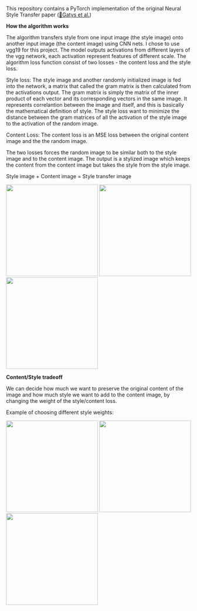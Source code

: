 This repository contains a PyTorch implementation of the original Neural Style Transfer paper  ([🔗Gatys et al.](https://www.cv-foundation.org/openaccess/content_cvpr_2016/papers/Gatys_Image_Style_Transfer_CVPR_2016_paper.pdf))

**How the algorithm works**

The algorithm transfers style from one input image (the style image) onto another input image (the content image) using CNN nets. I chose to use vgg19 for this project. The model outputs activations from different layers of the vgg network, each activation represent features of different scale.
The algorithm loss function consist of two losses - the content loss and the style loss.

Style loss: The style image and another randomly initialized image is fed into the network,  a matrix that called the gram matrix is then calculated from the activations output.
The gram matrix is simply the matrix of the inner product of each vector and its corresponding vectors in the same image. It represents correlantion between the image and itself, and this is basically the mathematical definition of style. 
The style loss want to minimize the distance between the gram matrices of all the activation of the style image to the activation of the random image.

Content Loss: The content loss is an MSE loss between the original content image and the the random image. 

The two losses forces the random image to be similar both to the style image and to the content image. The output is a stylized image which keeps the content from the content image but takes the style from the style image. 

Style image      +       Content image     =       Style transfer image


<img src="https://user-images.githubusercontent.com/71300410/121797285-ff109600-cc27-11eb-91a9-fee190e8b734.png" width="250" height="250" />  <img src="https://user-images.githubusercontent.com/71300410/121797002-f74ff200-cc25-11eb-9e9b-b9975cace2b0.png" width="250" height="250" />
   <img src="https://user-images.githubusercontent.com/71300410/121797095-b99f9900-cc26-11eb-9e8c-2932733fdb35.png" width="250" height="250" />
   
   
   
**Content/Style tradeoff**

We can decide how much we want to preserve the original content of the image and how much style we want to add to the content image, by changing the weight of the style/content loss.

Example of choosing different style weights:

 <img src="https://user-images.githubusercontent.com/71300410/121798862-61ba5f80-cc31-11eb-9156-ceadd8bcc18f.png" width="250" height="250" /> <img src="https://user-images.githubusercontent.com/71300410/121797095-b99f9900-cc26-11eb-9e8c-2932733fdb35.png" width="250" height="250" /> <img src="https://user-images.githubusercontent.com/71300410/121798751-b8736980-cc30-11eb-806d-6405b11325c8.png" width="250" height="250" /> 




